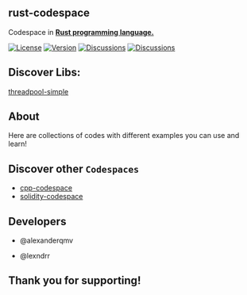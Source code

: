 ## rust-codespace
Codespace in [**Rust programming language.**](https://www.rust-lang.org/)  

[![License](https://img.shields.io/github/license/dec0dOS/amazing-github-template.svg?style=flat-square)]()
[![Version](https://img.shields.io/badge/codespace-rust_by_practice-blue)]()
[![Discussions](https://img.shields.io/badge/discussions-join-purple)]()
[![Discussions](https://img.shields.io/badge/language-rust-black)]()
## Discover Libs:
[threadpool-simple](https://crates.io/crates/threadpool-simple)
## About
Here are collections of codes with different examples you can use and learn!
## Discover other `Codespaces`
- [cpp-codespace]()
- [solidity-codespace]()

## Developers
* @alexanderqmv

* @lexndrr
## Thank you for supporting!
